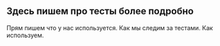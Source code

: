 ## Здесь пишем про тесты более подробно

Прям пишем что у нас используется. Как мы следим за тестами. Как используем.